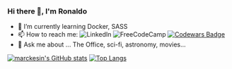 ### Hi there 👋, I'm Ronaldo

- 🌱 I’m currently learning Docker, SASS
- 📫 How to reach me: ![LinkedIn](https://img.shields.io/badge/linkedin-%230077B5.svg?style=flat&logo=linkedin&logoColor=white) ![FreeCodeCamp](https://img.shields.io/badge/Freecodecamp-%23123.svg?&style=flat&logo=freecodecamp&logoColor=green) [![Codewars Badge](https://www.codewars.com/users/marckesin/badges/micro)](https://www.codewars.com/users/marckesin)
- 💬 Ask me about ... The Office, sci-fi, astronomy, movies...

[![marckesin's GitHub stats](https://github-readme-stats.vercel.app/api?username=marckesin&show_icons=true&theme=vue)](https://github.com/anuraghazra/github-readme-stats)
[![Top Langs](https://github-readme-stats.vercel.app/api/top-langs/?username=marckesin&layout=compact&langs_count=8)](https://github.com/anuraghazra/github-readme-stats)
